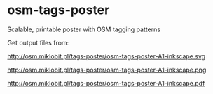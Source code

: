 osm-tags-poster
===============

Scalable, printable poster with OSM tagging patterns

Get output files from:

  http://osm.miklobit.pl/tags-poster/osm-tags-poster-A1-inkscape.svg
  
  http://osm.miklobit.pl/tags-poster/osm-tags-poster-A1-inkscape.png
  
  http://osm.miklobit.pl/tags-poster/osm-tags-poster-A1-inkscape.pdf
  
